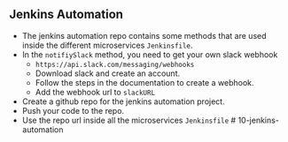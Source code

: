 ## Jenkins Automation
* The jenkins automation repo contains some methods that are used inside the different microservices `Jenkinsfile`.
* In the `notifiySlack` method, you need to get your own slack webhook
  * `https://api.slack.com/messaging/webhooks`
  * Download slack and create an account.
  * Follow the steps in the documentation to create a webhook.
  * Add the webhook url to `slackURL`
* Create a github repo for the jenkins automation project.
* Push your code to the repo.
* Use the repo url inside all the microservices `Jenkinsfile`
#   1 0 - j e n k i n s - a u t o m a t i o n  
 